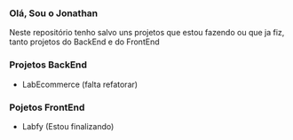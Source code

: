 ### Olá, Sou o Jonathan
Neste repositório tenho salvo uns projetos que estou fazendo ou que ja fiz, tanto projetos do BackEnd e do FrontEnd

### Projetos BackEnd
- LabEcommerce (falta refatorar)


### Pojetos FrontEnd
- Labfy (Estou finalizando)
